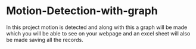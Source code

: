 # Motion-Detection-with-graph
In this project motion is detected and along with this a graph will be made which you will be able to see on your webpage and an excel sheet will also be made saving all the records. 

